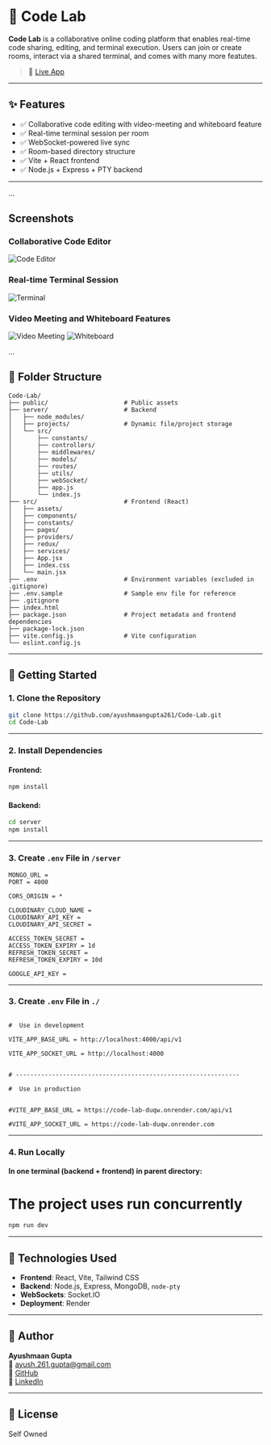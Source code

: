 # 🧪 Code Lab

**Code Lab** is a collaborative online coding platform that enables real-time code sharing, editing, and terminal execution. Users can join or create rooms, interact via a shared terminal, and comes with many more featutes.

> 🚀 [Live App](https://code-lab-fty3.onrender.com/)

---

## ✨ Features

- ✅ Collaborative code editing with video-meeting and whiteboard feature
- ✅ Real-time terminal session per room
- ✅ WebSocket-powered live sync
- ✅ Room-based directory structure
- ✅ Vite + React frontend
- ✅ Node.js + Express + PTY backend

---

...

## Screenshots

### Collaborative Code Editor

![Code Editor](./screenshots/editor.png)

### Real-time Terminal Session

![Terminal](./screenshots/terminal.png)

### Video Meeting and Whiteboard Features

![Video Meeting](./screenshots/video_meeting.png)
![Whiteboard](./screenshots/whiteboard.png)

...

## 🧱 Folder Structure

```
Code-Lab/
├── public/                     # Public assets
├── server/                     # Backend
│   ├── node_modules/
│   ├── projects/               # Dynamic file/project storage
│   └── src/
│       ├── constants/
│       ├── controllers/
│       ├── middlewares/
│       ├── models/
│       ├── routes/
│       ├── utils/
│       ├── webSocket/
│       ├── app.js
│       └── index.js
├── src/                        # Frontend (React)
│   ├── assets/
│   ├── components/
│   ├── constants/
│   ├── pages/
│   ├── providers/
│   ├── redux/
│   ├── services/
│   ├── App.jsx
│   ├── index.css
│   └── main.jsx
├── .env                        # Environment variables (excluded in .gitignore)
├── .env.sample                 # Sample env file for reference
├── .gitignore
├── index.html
├── package.json                # Project metadata and frontend dependencies
├── package-lock.json
├── vite.config.js              # Vite configuration
└── eslint.config.js
```

---

## 🚀 Getting Started

### 1. Clone the Repository

```bash
git clone https://github.com/ayushmaangupta261/Code-Lab.git
cd Code-Lab
```

---

### 2. Install Dependencies

#### Frontend:

```bash
npm install
```

#### Backend:

```bash
cd server
npm install
```

---

### 3. Create `.env` File in `/server`

```env for backend
MONGO_URL =
PORT = 4000

CORS_ORIGIN = *

CLOUDINARY_CLOUD_NAME =
CLOUDINARY_API_KEY =
CLOUDINARY_API_SECRET =

ACCESS_TOKEN_SECRET =
ACCESS_TOKEN_EXPIRY = 1d
REFRESH_TOKEN_SECRET =
REFRESH_TOKEN_EXPIRY = 10d

GOOGLE_API_KEY =
```

---

### 3. Create `.env` File in `./`

```env for frontent

#  Use in development

VITE_APP_BASE_URL = http://localhost:4000/api/v1

VITE_APP_SOCKET_URL = http://localhost:4000


# --------------------------------------------------------------

#  Use in production


#VITE_APP_BASE_URL = https://code-lab-duqw.onrender.com/api/v1

#VITE_APP_SOCKET_URL = https://code-lab-duqw.onrender.com
```

---

### 4. Run Locally

#### In one terminal (backend + frontend) in parent directory:

# The project uses run concurrently

```bash
npm run dev
```

---

## 🧠 Technologies Used

- **Frontend**: React, Vite, Tailwind CSS
- **Backend**: Node.js, Express, MongoDB, `node-pty`
- **WebSockets**: Socket.IO
- **Deployment**: Render

---

## 🙋 Author

**Ayushmaan Gupta**  
📧 ayush.261.gupta@gmail.com  
🔗 [GitHub](https://github.com/ayushmaangupta261)  
🔗 [LinkedIn](https://www.linkedin.com/public-profile/settings?trk=d_flagship3_profile_self_view_public_profile)

---

## 📄 License

Self Owned
